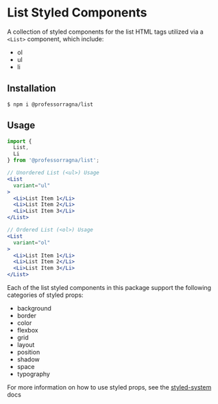 # List Styled Components

A collection of styled components for the list HTML tags utilized via a `<List>` component, which include:

- ol
- ul
- li

## Installation

```
$ npm i @professorragna/list
```

## Usage

```jsx
import {
  List,
  Li
} from '@professorragna/list';

// Unordered List (<ul>) Usage
<List
  variant="ul"
>
  <Li>List Item 1</Li>
  <Li>List Item 2</Li>
  <Li>List Item 3</Li>
</List>

// Ordered List (<ol>) Usage
<List
  variant="ol"
>
  <Li>List Item 1</Li>
  <Li>List Item 2</Li>
  <Li>List Item 3</Li>
</List>
```

Each of the list styled components in this package support the following categories of styled props:

- background
- border
- color
- flexbox
- grid
- layout
- position
- shadow
- space
- typography

For more information on how to use styled props, see the [styled-system](https://styled-system.com/api/) docs

